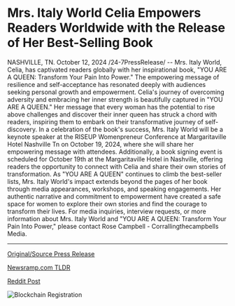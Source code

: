 # Mrs. Italy World Celia Empowers Readers Worldwide with the Release of Her Best-Selling Book

NASHVILLE, TN. October 12, 2024 /24-7PressRelease/ -- Mrs. Italy World, Celia, has captivated readers globally with her inspirational book, "YOU ARE A QUEEN: Transform Your Pain Into Power." The empowering message of resilience and self-acceptance has resonated deeply with audiences seeking personal growth and empowerment.  Celia's journey of overcoming adversity and embracing her inner strength is beautifully captured in "YOU ARE A QUEEN." Her message that every woman has the potential to rise above challenges and discover their inner queen has struck a chord with readers, inspiring them to embark on their transformative journey of self-discovery.  In a celebration of the book's success, Mrs. Italy World will be a keynote speaker at the RISEUP Womenpreneur Conference at Margaritaville Hotel Nashville Tn on October 19, 2024, where she will share her empowering message with attendees. Additionally, a book signing event is scheduled for October 19th at the Margaritaville Hotel in Nashville, offering readers the opportunity to connect with Celia and share their own stories of transformation.  As "YOU ARE A QUEEN" continues to climb the best-seller lists, Mrs. Italy World's impact extends beyond the pages of her book through media appearances, workshops, and speaking engagements. Her authentic narrative and commitment to empowerment have created a safe space for women to explore their own stories and find the courage to transform their lives.  For media inquiries, interview requests, or more information about Mrs. Italy World and "YOU ARE A QUEEN: Transform Your Pain Into Power," please contact Rose Campbell - Corrallingthecampbells Media. 

---

[Original/Source Press Release](https://www.24-7pressrelease.com/press-release/515199/mrs-italy-world-celia-empowers-readers-worldwide-with-the-release-of-her-best-selling-book)
                    

[Newsramp.com TLDR](https://newsramp.com/curated-news/mrs-italy-world-celia-inspires-with-new-book-and-keynote-speech/bcf3907725307b5d05a46de317243e2c) 

 



[Reddit Post](https://www.reddit.com/r/Lifestyle_Culture/comments/1g1uq5b/mrs_italy_world_celia_inspires_with_new_book_and/) 



![Blockchain Registration](https://cdn.newsramp.app/24-7PressRelease/qrcode/2410/12/file_20a.webp)